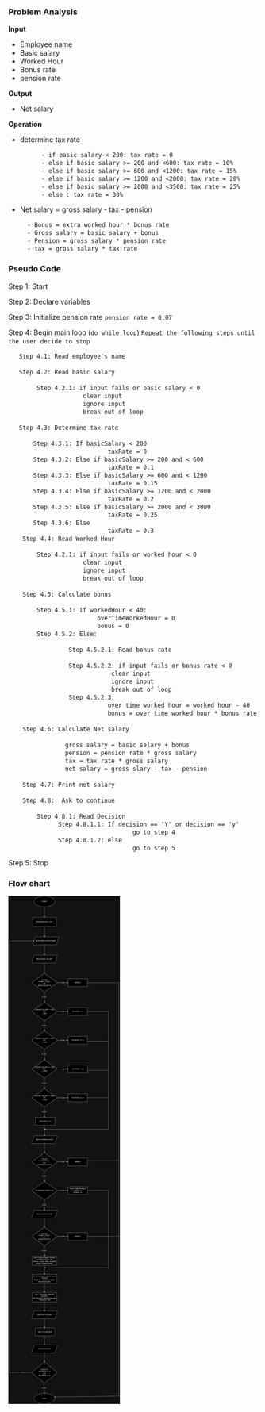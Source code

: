 ### Problem Analysis

**Input**

- Employee name
- Basic salary
- Worked Hour
- Bonus rate
- pension rate

**Output**

- Net salary

**Operation**
- determine tax rate 

            - if basic salary < 200: tax rate = 0
            - else if basic salary >= 200 and <600: tax rate = 10%
            - else if basic salary >= 600 and <1200: tax rate = 15%
            - else if basic salary >= 1200 and <2000: tax rate = 20%
            - else if basic salary >= 2000 and <3500: tax rate = 25%
            - else : tax rate = 30%
- Net salary = gross salary - tax - pension
        
        - Bonus = extra worked hour * bonus rate
        - Gross salary = basic salary + bonus
        - Pension = gross salary * pension rate
        - tax = gross salary * tax rate

### Pseudo Code

Step 1: Start

Step 2: Declare variables

Step 3: Initialize pension rate `pension rate = 0.07`

Step 4: Begin main loop (`do while loop`) `Repeat the following steps until the user decide to stop`

```
   Step 4.1: Read employee's name

   Step 4.2: Read basic salary

        Step 4.2.1: if input fails or basic salary < 0
                     clear input
                     ignore input
                     break out of loop

   Step 4.3: Determine tax rate

       Step 4.3.1: If basicSalary < 200
                            taxRate = 0
       Step 4.3.2: Else if basicSalary >= 200 and < 600
                            taxRate = 0.1
       Step 4.3.3: Else if basicSalary >= 600 and < 1200 
                            taxRate = 0.15
       Step 4.3.4: Else if basicSalary >= 1200 and < 2000 
                            taxRate = 0.2
       Step 4.3.5: Else if basicSalary >= 2000 and < 3000
                            taxRate = 0.25
       Step 4.3.6: Else 
                            taxRate = 0.3
    Step 4.4: Read Worked Hour

        Step 4.2.1: if input fails or worked hour < 0
                     clear input
                     ignore input
                     break out of loop

    Step 4.5: Calculate bonus

        Step 4.5.1: If workedHour < 40:
                         overTimeWorkedHour = 0
                         bonus = 0
        Step 4.5.2: Else:

                 Step 4.5.2.1: Read bonus rate 

                 Step 4.5.2.2: if input fails or bonus rate < 0
                             clear input
                             ignore input
                             break out of loop
                 Step 4.5.2.3: 
                            over time worked hour = worked hour - 40
                            bonus = over time worked hour * bonus rate

    Step 4.6: Calculate Net salary
                
                gross salary = basic salary + bonus
                pension = pension rate * gross salary
                tax = tax rate * gross salary
                net salary = gross slary - tax - pension
    
    Step 4.7: Print net salary

    Step 4.8:  Ask to continue
               
        Step 4.8.1: Read Decision
              Step 4.8.1.1: If decision == 'Y' or decision == 'y'
                                   go to step 4
              Step 4.8.1.2: else
                                   go to step 5

```

Step 5: Stop

### Flow chart

![Net salary](./net_salary.png)
